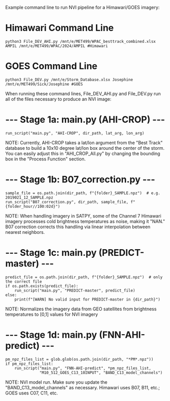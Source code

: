 Example command line to run NVI pipeline for a Himawari/GOES imagery:
# Himawari Command Line
    python3 File_DEV_AHI.py /mnt/e/MET499/WPAC_besttrack_combined.xlsx AMPIL /mnt/e/MET499/WPAC/2024/AMPIL #Himawari
# GOES Command Line
    python3 File_DEV.py /mnt/e/Storm_Database.xlsx Josephine /mnt/e/MET499/Sick/Josephine #GOES






When running these command lines, File_DEV_AHI.py and File_DEV.py run all of the files necessary to produce an NVI image:     
# --- Stage 1a: main.py (AHI-CROP) ---
    run_script("main.py", "AHI-CROP", dir_path, lat_arg, lon_arg)

NOTE: Currently, AHI-CROP takes a lat/lon argument from the "Best Track" database to build a 10x10 degree lat/lon box around the center of the storm. 
You can easily adjust this in "AHI_CROP_All.py" by changing the bounding box in the "Process Function" section.

# --- Stage 1b: B07_correction.py ---
    sample_file = os.path.join(dir_path, f"{folder}_SAMPLE.npz")  # e.g. 2019021_12_SAMPLE.npz
    run_script("B07_correction.py", dir_path, sample_file, f"{folder_hour//100:02d}")

NOTE: When handling imagery in SATPY, some of the Channel 7 Himawari imagery processes cold brightness temperatures as noise, making it "NAN."  B07 correction
corrects this handling via linear interpolation between nearest neighbors.

# --- Stage 1c: main.py (PREDICT-master) ---
    predict_file = os.path.join(dir_path, f"{folder}_SAMPLE.npz")  # only the correct file
    if os.path.exists(predict_file):
        run_script("main.py", "PREDICT-master", predict_file)
    else:
        print(f"[WARN] No valid input for PREDICT-master in {dir_path}")

NOTE: Normalizes the imagery data from GEO satellites from brightness temperatures to [0,1] values for NVI imagery

# --- Stage 1d: main.py (FNN-AHI-predict) ---
    pm_npz_files_list = glob.glob(os.path.join(dir_path, "*PM*.npz"))
    if pm_npz_files_list:
        run_script("main.py", "FNN-AHI-predict", *pm_npz_files_list,
                   "M10_512_GOES_C13_10INPUT", "BAND_C13_model_channels")

NOTE: NVI model run. Make sure you update the "BAND_C13_model_channels" as necessary. Himawari uses B07, B11, etc.; GOES uses C07, C11, etc.
